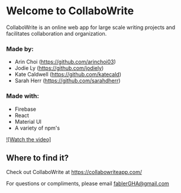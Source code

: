 # Welcome to CollaboWrite

CollaboWrite is an online web app for large scale writing projects and facilitates collaboration and organization. 

### Made by:
* Arin Choi (https://github.com/arinchoi03)
* Jodie Ly (https://github.com/jodiely)
* Kate Caldwell (https://github.com/katecald)
* Sarah Herr (https://github.com/sarahdherr)

### Made with:
* Firebase
* React
* Material UI
* A variety of npm's

[![Watch the video]](http://youtu.be/vt5fpE0bzSY)

## Where to find it?

Check out CollaboWrite at https://collabowriteapp.com/

For questions or compliments, please email fablerGHA@gmail.com
